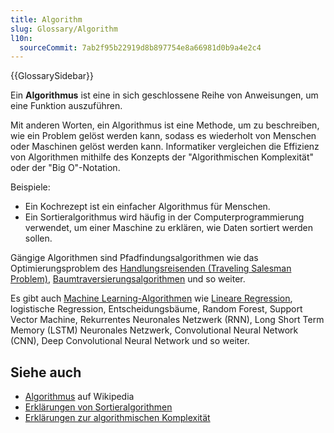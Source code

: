```yaml
---
title: Algorithm
slug: Glossary/Algorithm
l10n:
  sourceCommit: 7ab2f95b22919d8b897754e8a66981d0b9a4e2c4
---
```


{{GlossarySidebar}}

Ein **Algorithmus** ist eine in sich geschlossene Reihe von Anweisungen, um eine Funktion auszuführen.

Mit anderen Worten, ein Algorithmus ist eine Methode, um zu beschreiben, wie ein Problem gelöst werden kann, sodass es wiederholt von Menschen oder Maschinen gelöst werden kann. Informatiker vergleichen die Effizienz von Algorithmen mithilfe des Konzepts der "Algorithmischen Komplexität" oder der "Big O"-Notation.

Beispiele:

- Ein Kochrezept ist ein einfacher Algorithmus für Menschen.
- Ein Sortieralgorithmus wird häufig in der Computerprogrammierung verwendet, um einer Maschine zu erklären, wie Daten sortiert werden sollen.

Gängige Algorithmen sind Pfadfindungsalgorithmen wie das Optimierungsproblem des [Handlungsreisenden (Traveling Salesman Problem)](https://optimization.cbe.cornell.edu/index.php?title=Traveling_salesman_problem), [Baumtraversierungsalgorithmen](https://brilliant.org/wiki/traversals/) und so weiter.

Es gibt auch [Machine Learning-Algorithmen](https://www.coursera.org/articles/machine-learning-algorithms) wie [Lineare Regression](https://en.wikipedia.org/wiki/Linear_regression), logistische Regression, Entscheidungsbäume, Random Forest, Support Vector Machine, Rekurrentes Neuronales Netzwerk (RNN), Long Short Term Memory (LSTM) Neuronales Netzwerk, Convolutional Neural Network (CNN), Deep Convolutional Neural Network und so weiter.

## Siehe auch

- [Algorithmus](https://en.wikipedia.org/wiki/Algorithm) auf Wikipedia
- [Erklärungen von Sortieralgorithmen](https://www.toptal.com/developers/sorting-algorithms)
- [Erklärungen zur algorithmischen Komplexität](https://www.bigocheatsheet.com/)
